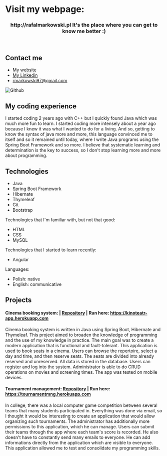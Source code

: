 # Visit my webpage:
<h3>
  <p align="center">
    http://rafalmarkowski.pl It's the place where you can get to know me better :) 
  </p>
</h3></br>

## Contact me

- [My website](http://rafalmarkowski.pl)
- [My Linkedin](https://www.linkedin.com/in/markowski-rafal/)
- rmarkowski97@gmail.com

![Github](https://user-images.githubusercontent.com/46786100/115771083-ce417c80-a3ad-11eb-9574-9e63e6956591.jpg)

## My coding experience

I started coding 2 years ago with C++ but I quickly found Java which was much more fun to learn. I started coding more intensely about a year ago because I knew it was what I 
wanted to do for a living. And so, getting to know the syntax of java more and more, this language convinced me to itself and so it remained until today, where I write Java 
programs using the Spring Boot Framework and so more. I believe that systematic learning and determination is the key to success, so I don't stop learning more and more about 
programming.

## Technologies

- Java
- Spring Boot Framework
- Hibernate
- Thymeleaf
- Git
- Bootstrap

Technologies that I'm familiar with, but not that good:
- HTML
- CSS
- MySQL

Technologies that I started to learn recently:
- Angular

Languages:
- Polish: native
- English: communicative

## Projects

#### Cinema booking system: | [Repository](https://github.com/MarkowskiRafal/Cinema-booking-system) | Run here: https://kinoteatr-app.herokuapp.com

Cinema booking system is written in Java using Spring Boot, Hibernate and Thymeleaf. This project aimed to broaden the knowledge of programming and the use of my knowledge in 
practice. The main goal was to create a modern application that is functional and fault-tolerant. This application is used to book seats in a cinema. Users can browse the 
repertoire, select a day and time, and then reserve seats. The seats are divided into already reserved and unreserved. All data is stored in the database. Users can register and 
log into the system. Administrator is able to do CRUD operations on movies and screening times. The app was tested on mobile devices.

#### Tournament management: [Repository](https://github.com/MarkowskiRafal/Tournament-management) | Run here: https://tournamentmng.herokuapp.com

In college, there was a local computer game competition between several teams that many students participated in. Everything was done via email, so I thought it would be 
interesting to create an application that would allow organizing such tournaments. The administrator has additionally more permissions to this application, which he can 
manage. Users can submit their teams through the app where each team's score is recorded. He also doesn't have to constantly send many emails to everyone. He can add informations directly from the application which are visible to everyone. This application allowed me to test and consolidate my programming skills.
